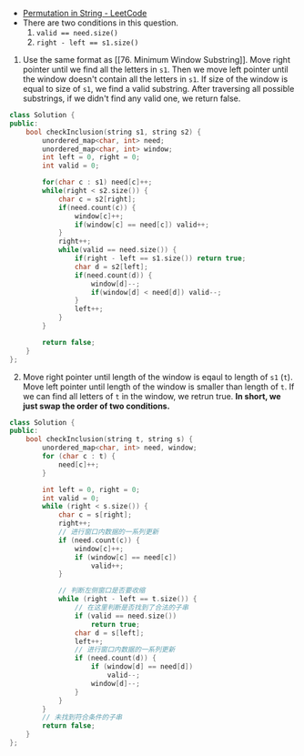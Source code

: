 - [Permutation in String - LeetCode](https://leetcode.com/problems/permutation-in-string/description/)
- There are two conditions in this question. 
	1. `valid == need.size()`
	2. `right - left == s1.size()`
	
1. Use the same format as [[76. Minimum Window Substring]]. Move right pointer until we find all the letters in `s1`. Then we move left pointer until the window doesn't contain all the letters in `s1`. If size of the window is equal to size of `s1`, we find a valid substring. After traversing all possible substrings, if we didn't find any valid one, we return false.

```cpp
class Solution {
public:
    bool checkInclusion(string s1, string s2) {
        unordered_map<char, int> need;
        unordered_map<char, int> window;
        int left = 0, right = 0;
        int valid = 0;

        for(char c : s1) need[c]++;
        while(right < s2.size()) {
            char c = s2[right];
            if(need.count(c)) {
                window[c]++;
                if(window[c] == need[c]) valid++;
            }
            right++;
            while(valid == need.size()) {
                if(right - left == s1.size()) return true;
                char d = s2[left];
                if(need.count(d)) {
                    window[d]--;
                    if(window[d] < need[d]) valid--;
                }
                left++;
            }
        }

        return false;
    }
};
```

2. Move right pointer until length of the window is eqaul to length of `s1` (`t`). Move left pointer until length of the window is smaller than length of `t`. If we can find all letters of `t` in the window, we retrun true. **In short, we just swap the order of two conditions.** 

```cpp
class Solution {
public:
    bool checkInclusion(string t, string s) {
        unordered_map<char, int> need, window;
        for (char c : t) {
            need[c]++;
        }

        int left = 0, right = 0;
        int valid = 0;
        while (right < s.size()) {
            char c = s[right];
            right++;
            // 进行窗口内数据的一系列更新
            if (need.count(c)) {
                window[c]++;
                if (window[c] == need[c])
                    valid++;
            }

            // 判断左侧窗口是否要收缩
            while (right - left == t.size()) {
                // 在这里判断是否找到了合法的子串
                if (valid == need.size())
                    return true;
                char d = s[left];
                left++;
                // 进行窗口内数据的一系列更新
                if (need.count(d)) {
                    if (window[d] == need[d])
                        valid--;
                    window[d]--;
                }
            }
        }
        // 未找到符合条件的子串
        return false;
    }   
};
```